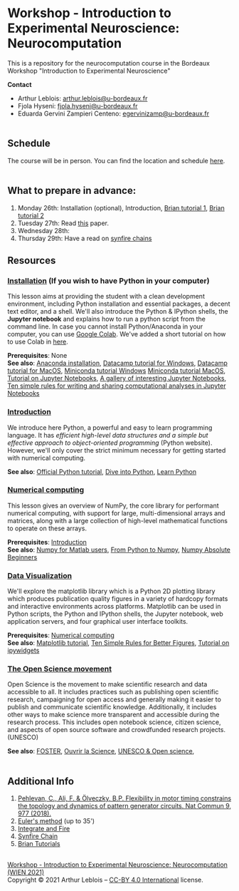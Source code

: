 # Workshop - Introduction to Experimental Neuroscience: Neurocomputation
This is a repository for the neurocomputation course in the Bordeaux Workshop "Introduction to Experimental Neuroscience"

**Contact**
- Arthur Leblois:  arthur.leblois@u-bordeaux.fr
- Fjola Hyseni: fjola.hyseni@u-bordeaux.fr
- Eduarda Gervini Zampieri Centeno: egervinizamp@u-bordeaux.fr
<br/><br/>

## Schedule

The course will be in person. You can find the location and schedule [here](figs/Schedule.png).
<br/><br/>

## What to prepare in advance:

1. Monday 26th: Installation (optional), Introduction, [Brian tutorial 1](https://brian2.readthedocs.io/en/stable/resources/tutorials/1-intro-to-brian-neurons.html), [Brian tutorial 2](https://brian2.readthedocs.io/en/stable/resources/tutorials/2-intro-to-brian-synapses.html)
2. Tuesday 27th: Read [this](https://doi.org/10.1038/s41467-018-03261-5) paper.
3. Wednesday 28th:
4. Thursday 29th: Have a read on [synfire chains](http://www.scholarpedia.org/article/Synfire_chain)

## Resources

### [Installation](lessons/programming/01-installation.md) (If you wish to have Python in your computer)

This lesson aims at providing the student with a clean development environment,
including Python installation and essential packages, a decent text editor, and
a shell. We'll also introduce the Python & IPython shells, the **Jupyter notebook**
and explains how to run a python script from the command line.
In case you cannot install Python/Anaconda in your computer, you can use [Google Colab](https://colab.research.google.com/notebooks/basic_features_overview.ipynb). We've added a short tutorial on how to use Colab in [here](lessons/programming/colab_steps.md).

**Prerequisites**: None  
**See also**: [Anaconda installation](https://docs.anaconda.com/anaconda/install/), 
[Datacamp tutorial for Windows](https://www.datacamp.com/community/tutorials/installing-anaconda-windows),
[Datacamp tutorial for MacOS](https://www.datacamp.com/community/tutorials/installing-anaconda-mac-os-x),
[Miniconda tutorial Windows](https://katiekodes.com/setup-python-windows-miniconda/)
[Miniconda tutorial MacOS](https://docs.conda.io/projects/continuumio-conda/en/latest/user-guide/install/macos.html),
[Tutorial on Jupyter Notebooks](https://www.dataquest.io/blog/jupyter-notebook-tutorial/),
[A gallery of interesting Jupyter Notebooks](https://github.com/jupyter/jupyter/wiki/A-gallery-of-interesting-Jupyter-Notebooks),
[Ten simple rules for writing and sharing computational analyses in Jupyter Notebooks](https://journals.plos.org/ploscompbiol/article?id=10.1371/journal.pcbi.1007007)
<br/>


### [Introduction](lessons/programming/02-introduction.md)

We introduce here Python, a powerful and easy to learn programming language. It
has *efficient high-level data structures and a simple but effective approach
to object-oriented programming* (Python website). However, we'll only
cover the strict minimum necessary for getting started with numerical computing.

**See also**: [Official Python tutorial](https://docs.python.org/tutorial), [Dive into Python](https://diveintopython3.problemsolving.io/),
[Learn Python](https://www.learnpython.org/)
<br/>


### [Numerical computing](https://docs.scipy.org/doc/numpy/user/quickstart.html)

This lesson gives an overview of NumPy, the core library for performant
numerical computing, with support for large, multi-dimensional arrays and
matrices, along with a large collection of high-level mathematical functions to
operate on these arrays.

**Prerequisites**: [Introduction](#introduction)  
**See also**: [Numpy for Matlab users](https://docs.scipy.org/doc/numpy/user/numpy-for-matlab-users.html),
[From Python to Numpy](https://www.labri.fr/perso/nrougier/from-python-to-numpy/),
[Numpy Absolute Beginners](https://numpy.org/doc/stable/user/absolute_beginners.html)
<br/>


### [Data Visualization](https://matplotlib.org/3.1.0/tutorials/introductory/pyplot.html)

We'll explore the matplotlib library which is a Python 2D plotting library
which produces publication quality figures in a variety of hardcopy formats and
interactive environments across platforms. Matplotlib can be used in Python
scripts, the Python and IPython shells, the Jupyter notebook, web application
servers, and four graphical user interface toolkits.

**Prerequisites**: [Numerical computing](#numerical-computing)  
**See also**: [Matplotlib tutorial](https://github.com/rougier/matplotlib-tutorial), 
[Ten Simple Rules for Better Figures](https://journals.plos.org/ploscompbiol/article?id=10.1371/journal.pcbi.1003833), [Tutorial on ipywidgets](https://ipython-books.github.io/33-mastering-widgets-in-the-jupyter-notebook/)
<br/>


### [The Open Science movement](https://en.wikipedia.org/wiki/Open_science) 

Open Science is the movement to make scientific research and data accessible to all. It includes practices such as publishing open scientific research, campaigning for open access and generally making it easier to publish and communicate scientific knowledge. Additionally, it includes other ways to make science more transparent and accessible during the research process. This includes open notebook science, citizen science, and aspects of open source software and crowdfunded research projects. (UNESCO)

**See also**: [FOSTER](https://www.fosteropenscience.eu/resources), 
[Ouvrir la Science](https://www.ouvrirlascience.fr/open-science/),
[UNESCO & Open science](https://en.unesco.org/science-sustainable-future/open-science),
<br/><br/>


## Additional Info
1. [Pehlevan, C., Ali, F. & Ölveczky, B.P. Flexibility in motor timing constrains the topology and dynamics of pattern generator circuits. Nat Commun 9, 977 (2018).](https://doi.org/10.1038/s41467-018-03261-5)
2. [Euler's method](https://ocw.mit.edu/courses/mathematics/18-03-differential-equations-spring-2010/video-lectures/lecture-2-eulers-numerical-method-for-y-f-x-y/) (up to 35')
3. [Integrate and Fire](https://neuronaldynamics.epfl.ch/online/Ch1.S3.html)
4. [Synfire Chain](http://www.scholarpedia.org/article/Synfire_chain)
5. [Brian Tutorials](https://brian2.readthedocs.io/en/stable/resources/tutorials/)


## 
[Workshop - Introduction to Experimental Neuroscience: Neurocomputation (WIEN 2021)](https://github.com/bordeaux-neurocampus/WIEN2021)  
Copyright © 2021 Arthur Leblois – [CC-BY 4.0 International](https://creativecommons.org/licenses/by/4.0/legalcode) license.
